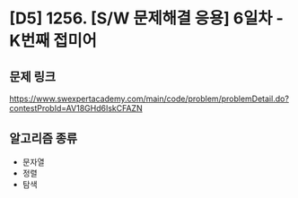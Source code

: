 # [D5] 1256. [S/W 문제해결 응용] 6일차 - K번째 접미어

## 문제 링크

<https://www.swexpertacademy.com/main/code/problem/problemDetail.do?contestProbId=AV18GHd6IskCFAZN>

## 알고리즘 종류
* 문자열
* 정렬
* 탐색
